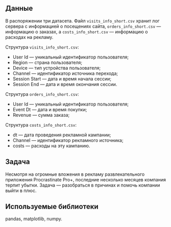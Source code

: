 ## Данные
В распоряжении три датасета. Файл `visits_info_short.csv` хранит лог сервера с информацией о посещениях сайта, `orders_info_short.csv` — информацию о заказах, а `costs_info_short.csv` — информацию о расходах на рекламу.

Структура `visits_info_short.csv`:

* User Id — уникальный идентификатор пользователя;
* Region — страна пользователя;
* Device — тип устройства пользователя;
* Channel — идентификатор источника перехода;
* Session Start — дата и время начала сессии;
* Session End — дата и время окончания сессии.

Структура `orders_info_short.csv`:

* User Id — уникальный идентификатор пользователя;
* Event Dt — дата и время покупки;
* Revenue — сумма заказа;

Структура `costs_info_short.csv`:

* dt — дата проведения рекламной кампании;
* Channel — идентификатор рекламного источника;
* costs — расходы на эту кампанию.

## Задача
Несмотря на огромные вложения в рекламу развлекательного приложения Procrastinate Pro+, последние несколько месяцев компания терпит убытки. Задача — разобраться в причинах и помочь компании выйти в плюс.
## Используемые библиотеки
pandas, matplotlib, numpy.
